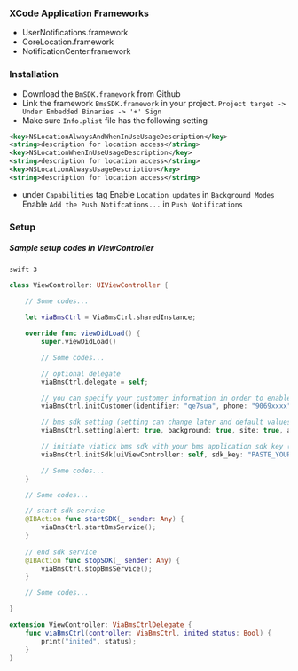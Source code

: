 ### XCode Application Frameworks
* UserNotifications.framework
* CoreLocation.framework
* NotificationCenter.framework

### Installation
* Download the `BmSDK.framework` from Github
* Link the framework `BmsSDK.framework` in your project. `Project target -> Under Embedded Binaries -> '+' Sign`
* Make sure `Info.plist` file has the following setting
```xml
<key>NSLocationAlwaysAndWhenInUseUsageDescription</key>
<string>description for location access</string>
<key>NSLocationWhenInUseUsageDescription</key>
<string>description for location access</string>
<key>NSLocationAlwaysUsageDescription</key>
<string>description for location access</string>
```
*  under `Capabilities` tag 
Enable `Location updates` in `Background Modes`
Enable `Add the Push Notifcations...` in `Push Notifications`

### Setup
##### Sample setup codes in ViewController
`swift 3`
```swift
class ViewController: UIViewController {

	// Some codes...
    
    let viaBmsCtrl = ViaBmsCtrl.sharedInstance;

    override func viewDidLoad() {
        super.viewDidLoad()

        // Some codes...

        // optional delegate
        viaBmsCtrl.delegate = self;

        // you can specify your customer information in order to enable attendance and tracking feature (optional)
        viaBmsCtrl.initCustomer(identifier: "qe7sua", phone: "9069xxxx", email: "customer@example.com");

        // bms sdk setting (setting can change later and default values are false)
        viaBmsCtrl.setting(alert: true, background: true, site: true, attendance: true, tracking: true);

        // initiate viatick bms sdk with your bms application sdk key (this function will not start the sdk service)
        viaBmsCtrl.initSdk(uiViewController: self, sdk_key: "PASTE_YOUR_BMS_APP_SDK_KEY_HERE");

        // Some codes...
    }

    // Some codes...

    // start sdk service
    @IBAction func startSDK(_ sender: Any) {
        viaBmsCtrl.startBmsService();
    }
    
    // end sdk service
    @IBAction func stopSDK(_ sender: Any) {
        viaBmsCtrl.stopBmsService();
    }

    // Some codes...

}

extension ViewController: ViaBmsCtrlDelegate {
    func viaBmsCtrl(controller: ViaBmsCtrl, inited status: Bool) {
        print("inited", status);
    }
}
```
